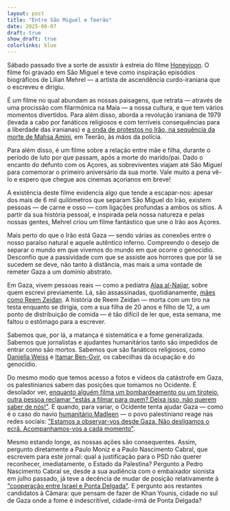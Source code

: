 ```yaml
---
layout: post
title: "Entre São Miguel e Teerão"
date: 2025-06-07
draft: true
show_draft: true
colorlinks: blue
---
```


Sábado passado tive a sorte de assistir à estreia do filme [Honeyjoon](https://tribecafilm.com/films/honeyjoon-2025). O filme foi gravado em São Miguel e teve como inspiração episódios biográficos de Lilian Mehrel — a artista de ascendência curdo-iraniana que o escreveu e dirigiu.

É um filme no qual abundam as nossas paisagens, que retrata — através de uma procissão com filarmónica na Maia — a nossa cultura, e que tem vários momentos divertidos. Para além disso, aborda a revolução iraniana de 1979 (levada a cabo por fanáticos religiosos e com terríveis consequências para a liberdade das iranianas) e [a onda de protestos no Irão, na sequência da morte de Mahsa Amini](https://www.theguardian.com/global-development/gallery/2023/sep/14/mahsa-amini-and-a-year-of-brutality-and-courage-in-iran-in-illustrations), em Teerão, às mãos da polícia.

Para além disso, é um filme sobre a relação entre mãe e filha, durante o período de luto por que passam, após a morte do marido/pai. Dado o encanto do defunto com os Açores, as sobreviventes viajam até São Miguel para comemorar o primeiro aniversário da sua morte. Vale muito a pena vê-lo e espero que chegue aos cinemas açorianos em breve!

A existência deste filme evidencia algo que tende a escapar-nos: apesar dos mais de 6 mil quilómetros que separam São Miguel do Irão, existem pessoas — de carne e osso — com ligações profundas a ambos os sítios. A partir da sua história pessoal, e inspirada pela nossa natureza e pelas nossas gentes, Mehrel criou um filme fantástico que une o Irão aos Açores.

Mais perto do que o Irão está Gaza — sendo várias as conexões entre o nosso paraíso natural e aquele autêntico inferno. Compreendo o desejo de separar o mundo em que vivemos do mundo em que ocorre o genocídio. Desconfio que a passividade com que se assiste aos horrores que por lá se sucedem se deve, não tanto à distância, mas mais a uma vontade de remeter Gaza a um domínio abstrato.

Em Gaza, vivem pessoas reais — como a pediatra [Alaa al-Najjar](https://mesquita.xyz/alaa-al-najjar), sobre quem escrevi previamente. Lá, são assassinadas, quotidianamente, [mães como Reem Zeidan](https://www.theguardian.com/news/ng-interactive/2025/jun/07/story-of-a-mother-shot-dead-searching-for-food-in-gaza). A história de Reem Zeidan — morta com um tiro na testa enquanto se dirigia, com a sua filha de 20 anos e filho de 12, a um ponto de distribuição de comida — é tão difícil de ler que, esta semana, me faltou o estômago para a escrever.

Sabemos que, por lá, a matança é sistemática e a fome generalizada. Sabemos que jornalistas e ajudantes humanitários tanto são impedidos de entrar como são mortos. Sabemos que são fanáticos religiosos, como [Daniella Weiss](https://www.bbc.com/news/articles/c7066e7z9k4o) e [Itamar Ben-Gvir](https://apnews.com/article/israel-palestinians-jerusalem-nationalist-march-ben-gvir-0c6471592182aac205115150d1b3a552), os cabecilhas da ocupação e do genocídio.

Do mesmo modo que temos acesso a fotos e vídeos da catástrofe em Gaza, os palestinianos sabem das posições que tomamos no Ocidente. É desolador ver, [enquanto alguém filma um bombardeamento ou um tiroteio, outra pessoa reclamar "estás a filmar para quem? Deixa isso, não querem saber de nós!"](https://www.aljazeera.com/program/investigations/2024/10/7/war-crimes-in-gaza-i-al-jazeera-investigations). E quando, para variar, o Ocidente tenta ajudar Gaza — como é o caso do navio [humanitário Madleen](https://www.aljazeera.com/news/liveblog/2025/6/4/madleen-gaza-flotilla-live-greta-thunberg-activists-to-arrive-on-june-7) — o povo palestiniano reage nas redes sociais: ["Estamos a observar-vos desde Gaza. Não desligamos o ecrã. Acompanhamos-vos a cada momento"](https://x.com/DropSiteNews/status/1931557024564723730).

Mesmo estando longe, as nossas ações são consequentes. Assim, pergunto diretamente a Paulo Moniz e a Paulo Nascimento Cabral, que escrevem para este jornal: qual a justificação para o PSD não querer reconhecer, imediatamente, o Estado da Palestina? Pergunto a Pedro Nascimento Cabral se, desde a sua audiência com o embaixador sionista em julho passado, já teve a decência de mudar de posição relativamente à ["cooperação entre Israel e Ponta Delgada"](https://www.cm-pontadelgada.pt/pages/541?news_id=5022). E pergunto aos restantes candidatos à Câmara: que pensam de fazer de Khan Younis, cidade no sul de Gaza onde a fome é indescritível, cidade-irmã de Ponta Delgada?
